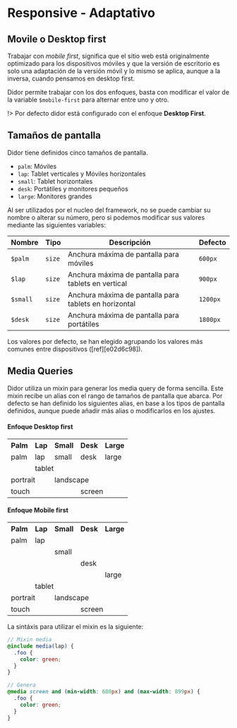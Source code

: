 # Responsive <span class="micro">- Adaptativo</span>

## Movile o Desktop first

Trabajar con _mobile first_, significa que el sitio web está originalmente optimizado para los dispositivos móviles y que la versión de escritorio es solo una adaptación de la versión móvil y lo mismo se aplica, aunque a la inversa, cuando pensamos en desktop first.

Didor permite trabajar con los dos enfoques, basta con modificar el valor de la variable `$mobile-first` para alternar entre uno y otro.


!> Por defecto didor está configurado con el enfoque **Desktop First**.


## Tamaños de pantalla
Didor tiene definidos cinco tamaños de pantalla.

- `palm`: Móviles
- `lap`: Tablet verticales y Móviles horizontales
- `small`: Tablet horizontales
- `desk`: Portátiles y monitores pequeños
- `large`: Monitores grandes

Al ser utilizados por el nucleo del framework, no se puede cambiar su nombre o alterar su número, pero si podemos modificar sus valores mediante las siguientes variables:


Nombre         | Tipo                           | Descripción                                                             | Defecto
---------------|--------------------------------|-------------------------------------------------------------------------|-------------
`$palm`        | <code>size</code>    | Anchura máxima de pantalla para móviles                                 | `600px`
`$lap`         | <code>size</code>    | Anchura máxima de pantalla para tablets en vertical                     | `900px`
`$small`       | <code>size</code>    | Anchura máxima de pantalla para tablets en horizontal                   | `1200px`
`$desk`        | <code>size</code>    | Anchura máxima de pantalla para portátiles                              | `1800px`

<p class="small">Los valores por defecto, se han elegido agrupando los valores más comunes entre dispositivos ([ref][e02d6c98]).</p>

<!-- !> El **valor se debe indicar en `em`**, ya que es la única unidad consitente entre todos los navegadores al utilizarla con los media queries ([ref][9c90596b]).

``` bash
# Para convertir de `px` a `em`, divida los píxeles entre 16
# (tamaño de fuente por defecto de los navegadores)

600px  / 16 = 37.50em
900px  / 16 = 56.25em
1200px / 16 = 75.00em
1800px / 16 = 112.50em
``` -->

[9c90596b]: https://zellwk.com/blog/media-query-units/ "PX, EM or REM Media Queries?"
[e02d6c98]: https://medium.freecodecamp.org/the-100-correct-way-to-do-css-breakpoints-88d6a5ba1862 "The 100% correct way to do CSS breakpoints"

## Media Queries

Didor utiliza un mixin para generar los media query de forma sencilla. Este mixin recibe un alias con el rango de tamaños de pantalla que abarca. Por
defecto se han definido los siguientes alias, en base a los tipos de pantalla definidos, aunque puede añadir más alias o
modificarlos en los ajustes.

#### Enfoque Desktop first

<div class="responsive">
  <table class="responsive__table">
    <tr>
      <th><i class="icon-palm"></i> Palm</th>
      <th><i class="icon-lap"></i> Lap</th>
      <th><i class="icon-small"></i> Small</th>
      <th><i class="icon-desktop"></i> Desk</th>
      <th><i class="icon-large"></i> Large</th>
    </tr>
    <tr>
      <td><div class="responsive__block">palm</div></td>
      <td><div class="responsive__block">lap</div></td>
      <td><div class="responsive__block">small</div></td>
      <td><div class="responsive__block">desk</div></td>
      <td><div class="responsive__block">large</div></td>
    </tr>
    <tr>
      <td>&nbsp;</td>
      <td colspan="2"><div class="responsive__block">tablet</div></td>
      <td colspan="2">&nbsp;</td>
    </tr>
    <tr>
      <td colspan="2"><div class="responsive__block">portrait</div></td>
      <td colspan="3"><div class="responsive__block">landscape</div></td>
    </tr>
    <tr>
      <td colspan="3"><div class="responsive__block">touch</div></td>
      <td colspan="2"><div class="responsive__block">screen</div></td>
    </tr>
  </table>

  <div class="responsive--background">
    <div class="responsive__background__block"></div>
    <div class="responsive__background__block"></div>
    <div class="responsive__background__block"></div>
    <div class="responsive__background__block"></div>
    <div class="responsive__background__block"></div>
  </div>
</div>


#### Enfoque Mobile first

<div class="responsive">
  <table class="responsive__table">
    <tr>
      <th><i class="icon-palm"></i> Palm</th>
      <th><i class="icon-lap"></i> Lap</th>
      <th><i class="icon-small"></i> Small</th>
      <th><i class="icon-desktop"></i> Desk</th>
      <th><i class="icon-large"></i> Large</th>
    </tr>
    <tr>
      <td><div class="responsive__block">palm</div></td>
      <td colspan="4"><div class="responsive__block">lap</div></td>
    </tr>
    <tr>
      <td colspan="2">&nbsp;</td>
      <td colspan="3"><div class="responsive__block">small</div></td>
    </tr>
    <tr>
      <td colspan="3">&nbsp;</td>
      <td colspan="2"><div class="responsive__block">desk</div></td>
    </tr>
    <tr>
      <td colspan="4">&nbsp;</td>
      <td><div class="responsive__block">large</div></td>
    </tr>
    <tr>
      <td>&nbsp;</td>
      <td colspan="2"><div class="responsive__block">tablet</div></td>
      <td colspan="2">&nbsp;</td>
    </tr>
    <tr>
      <td colspan="2"><div class="responsive__block">portrait</div></td>
      <td colspan="3"><div class="responsive__block">landscape</div></td>
    </tr>
    <tr>
      <td colspan="3"><div class="responsive__block">touch</div></td>
      <td colspan="2"><div class="responsive__block">screen</div></td>
    </tr>
  </table>

  <div class="responsive--background">
    <div class="responsive__background__block"></div>
    <div class="responsive__background__block"></div>
    <div class="responsive__background__block"></div>
    <div class="responsive__background__block"></div>
    <div class="responsive__background__block"></div>
  </div>
</div>


La sintáxis para utilizar el mixin es la siguiente:

``` scss
// Mixin media
@include media(lap) {
  .foo {
    color: green;
  }
}

// Genera
@media screen and (min-width: 600px) and (max-width: 899px) {
  .foo {
    color: green;
  }
}
```
